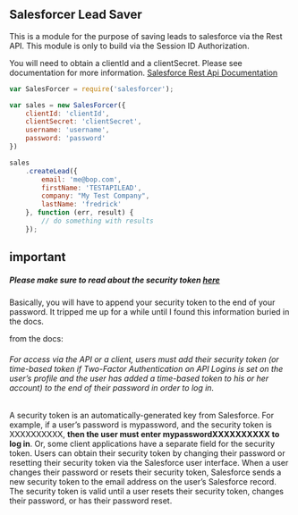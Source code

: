 ## Salesforcer Lead Saver

This is a module for the purpose of saving leads to salesforce via the Rest API. This module is only to build via the
Session ID Authorization.

You will need to obtain a clientId and a clientSecret. Please see documentation for more information.
[Salesforce Rest Api Documentation](https://www.salesforce.com/us/developer/docs/api_rest/)



```javascript
var SalesForcer = require('salesforcer');

var sales = new SalesForcer({
	clientId: 'clientId',
	clientSecret: 'clientSecret',
	username: 'username',
	password: 'password'
})

sales
    .createLead({
        email: 'me@bop.com',
        firstName: 'TESTAPILEAD',
        company: "My Test Company",
        lastName: 'fredrick'
    }, function (err, result) {
        // do something with results
    });
```



## **important**
##### Please make sure to read about the security token [here](https://www.salesforce.com/developer/docs/api/Content/sforce_api_concepts_security.htm)
Basically, you will have to append your security token to the end of your password.
It tripped me up for a while until I found this information buried in the docs.

from the docs:

###### _For access via the API or a client, users must add their security token (or time-based token if Two-Factor Authentication on API Logins is set on the user’s profile and the user has added a time-based token to his or her account) to the end of their password in order to log in._

A security token is an automatically-generated key from Salesforce. For example, if a user’s password is mypassword, and the security token is XXXXXXXXXX, **then the user must enter mypasswordXXXXXXXXXX to log in**. Or, some client applications have a separate field for the security token.
Users can obtain their security token by changing their password or resetting their security token via the Salesforce user interface. When a user changes their password or resets their security token, Salesforce sends a new security token to the email address on the user’s Salesforce record. The security token is valid until a user resets their security token, changes their password, or has their password reset.

